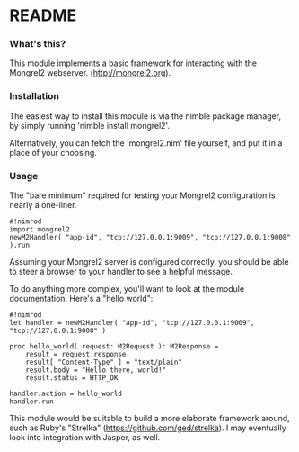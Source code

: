 # README #

### What's this? ###

This module implements a basic framework for interacting with the
Mongrel2 webserver. (http://mongrel2.org).


### Installation ###

The easiest way to install this module is via the nimble package manager, 
by simply running 'nimble install mongrel2'.

Alternatively, you can fetch the 'mongrel2.nim' file yourself, and put it in a place of your choosing.

### Usage ###

The "bare minimum" required for testing your Mongrel2 configuration is
nearly a one-liner.

```
#!nimrod
import mongrel2
newM2Handler( "app-id", "tcp://127.0.0.1:9009", "tcp://127.0.0.1:9008" ).run
```

Assuming your Mongrel2 server is configured correctly, you should be
able to steer a browser to your handler to see a helpful message.

To do anything more complex, you'll want to look at the module
documentation.  Here's a "hello world":

```
#!nimrod
let handler = newM2Handler( "app-id", "tcp://127.0.0.1:9009", "tcp://127.0.0.1:9008" )

proc hello_world( request: M2Request ): M2Response =
    result = request.response
    result[ "Content-Type" ] = "text/plain"
    result.body = "Hello there, world!"
    result.status = HTTP_OK

handler.action = hello_world
handler.run
```

This module would be suitable to build a more elaborate framework
around, such as Ruby's "Strelka" (https://github.com/ged/strelka).  I
may eventually look into integration with Jasper, as well.

